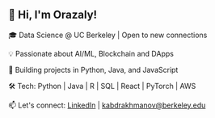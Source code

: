 ## 👋 Hi, I'm Orazaly!

🎓 Data Science @ UC Berkeley | Open to new connections  

💡 Passionate about AI/ML, Blockchain and DApps 

🚀 Building projects in Python, Java, and JavaScript  

🛠️ Tech: Python | Java | R | SQL | React | PyTorch | AWS 

📫 Let's connect: [LinkedIn](https://www.linkedin.com/in/orazaly) | kabdrakhmanov@berkeley.edu
